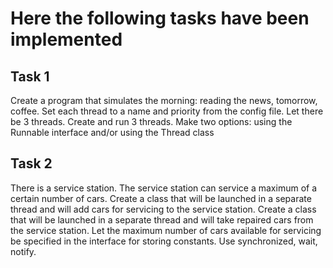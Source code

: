 # Here the following tasks have been implemented

## Task 1

Create a program that simulates the morning: reading the news, tomorrow, coffee.
Set each thread to a name and priority from the config file.
Let there be 3 threads.
Create and run 3 threads.
Make two options: using the Runnable interface and/or using the Thread class

## Task 2

There is a service station. The service station can service a maximum of a certain number of cars.
Create a class that will be launched in a separate thread and will add cars for servicing to the service station.
Create a class that will be launched in a separate thread and will take repaired cars from the service station.
Let the maximum number of cars available for servicing be specified in the interface for storing constants.
Use synchronized, wait, notify.